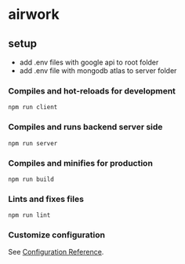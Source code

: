# airwork

## setup
- add .env files with google api to root folder
- add .env file with mongodb atlas to server folder

### Compiles and hot-reloads for development
```
npm run client
```

### Compiles and runs backend server side
```
npm run server
```

### Compiles and minifies for production
```
npm run build
```

### Lints and fixes files
```
npm run lint
```

### Customize configuration
See [Configuration Reference](https://cli.vuejs.org/config/).
